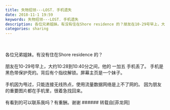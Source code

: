 ```yaml
---
title: 失物招领---LOST. 手机遗失
date: 2018-11-1 19:59
keywords: 失物招领---LOST. 手机遗失
description: 各位兄弟姐妹。有没有住在Shore residence 的？朋友在10-29号早上，大约10:28到10:40分之间，他的 一加五 手机丢了。 手机是黑色带保护壳的。背后有个指纹解锁。屏幕主页是一个妹子。手机因为甩过，只能连接无线热点，使用流量数据网络是上不了网的。 因为朋友的重要图片都在手机里，很着急找回来。有看到的可以联系我吗？有重酬。谢谢
categories: sharing
---
```

<td class="t_f" id="postmessage_2203948">

<br/>
<br/>
各位兄弟姐妹。有没有住在Shore residence 的？<br/>
<br/>
朋友在10-29号早上，大约10:28到10:40分之间，他的 一加五 手机丢了。 手机是黑色带保护壳的。背后有个指纹解锁。屏幕主页是一个妹子。<br/>
<br/>
手机因为甩过，只能连接无线热点，使用流量数据网络是上不了网的。 因为朋友的重要图片都在手机里，很着急找回来。<br/>
<br/>
有看到的可以联系我吗？有重酬。谢谢</td>
###### 转载自[菲龙网]